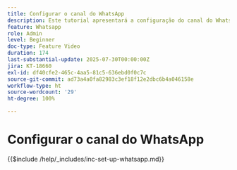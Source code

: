 ```yaml
---
title: Configurar o canal do WhatsApp
description: Este tutorial apresentará a configuração do canal do WhatsApp no Adobe Journey Optimizer para habilitar mensagens comerciais em tempo real.
feature: Whatsapp
role: Admin
level: Beginner
doc-type: Feature Video
duration: 174
last-substantial-update: 2025-07-30T00:00:00Z
jira: KT-18660
exl-id: df40cfe2-465c-4aa5-81c5-636ebd0f0c7c
source-git-commit: ad73a4a0fa82983c3ef18f12e2dbc6b4a046158e
workflow-type: ht
source-wordcount: '29'
ht-degree: 100%

---
```


# Configurar o canal do WhatsApp

{{$include /help/_includes/inc-set-up-whatsapp.md}}
